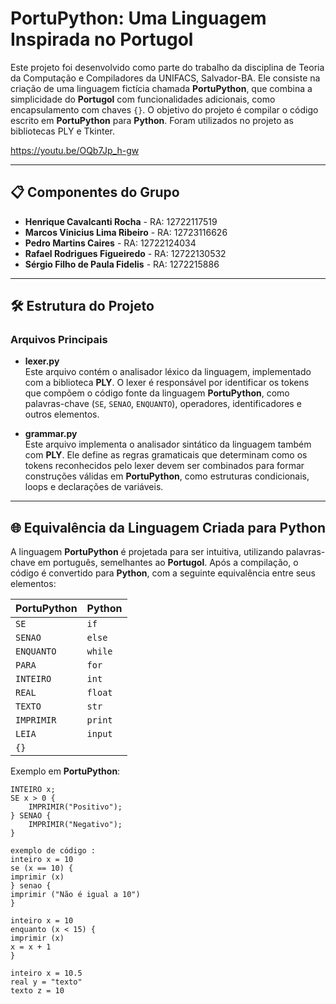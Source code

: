 # PortuPython: Uma Linguagem Inspirada no Portugol

Este projeto foi desenvolvido como parte do trabalho da disciplina de Teoria da Computação e Compiladores da UNIFACS, Salvador-BA. Ele consiste na criação de uma linguagem fictícia chamada **PortuPython**, que combina a simplicidade do **Portugol** com funcionalidades adicionais, como encapsulamento com chaves `{}`. O objetivo do projeto é compilar o código escrito em **PortuPython** para **Python**. Foram utilizados no projeto as bibliotecas PLY e Tkinter.

https://youtu.be/OQb7Jp_h-gw

---

## 📋 Componentes do Grupo
- **Henrique Cavalcanti Rocha** - RA: 12722117519  
- **Marcos Vinicius Lima Ribeiro** - RA: 12723116626  
- **Pedro Martins Caires** - RA: 12722124034  
- **Rafael Rodrigues Figueiredo** - RA: 12722130532  
- **Sérgio Filho de Paula Fidelis** - RA: 1272215886  

---

## 🛠 Estrutura do Projeto

### Arquivos Principais
- **lexer.py**  
  Este arquivo contém o analisador léxico da linguagem, implementado com a biblioteca **PLY**. O lexer é responsável por identificar os tokens que compõem o código fonte da linguagem **PortuPython**, como palavras-chave (`SE`, `SENAO`, `ENQUANTO`), operadores, identificadores e outros elementos.

- **grammar.py**  
  Este arquivo implementa o analisador sintático da linguagem também com **PLY**. Ele define as regras gramaticais que determinam como os tokens reconhecidos pelo lexer devem ser combinados para formar construções válidas em **PortuPython**, como estruturas condicionais, loops e declarações de variáveis.

---

## 🌐 Equivalência da Linguagem Criada para Python

A linguagem **PortuPython** é projetada para ser intuitiva, utilizando palavras-chave em português, semelhantes ao **Portugol**. Após a compilação, o código é convertido para **Python**, com a seguinte equivalência entre seus elementos:

| **PortuPython**  | **Python**   |
|-------------------|--------------|
| `SE`             | `if`         |
| `SENAO`          | `else`       |
| `ENQUANTO`       | `while`      |
| `PARA`           | `for`        |
| `INTEIRO`        | `int`        |
| `REAL`           | `float`      |
| `TEXTO`          | `str`        |
| `IMPRIMIR`       | `print`      |
| `LEIA`           | `input`      |
| `{}`             |              |

Exemplo em **PortuPython**:
```plaintext
INTEIRO x;
SE x > 0 {
    IMPRIMIR("Positivo");
} SENAO {
    IMPRIMIR("Negativo");
}

exemplo de código :
inteiro x = 10
se (x == 10) {
imprimir (x)
} senao {
imprimir ("Não é igual a 10")
}

inteiro x = 10
enquanto (x < 15) {
imprimir (x)
x = x + 1
}

inteiro x = 10.5
real y = "texto"
texto z = 10
